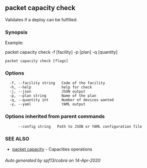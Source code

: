 ## packet capacity check

Validates if a deploy can be fulfilled.

### Synopsis

Example:

packet capacity check -f [facility] -p [plan] -q [quantity]

	

```
packet capacity check [flags]
```

### Options

```
  -f, --facility string   Code of the facility
  -h, --help              help for check
  -j, --json              JSON output
  -p, --plan string       Name of the plan
  -q, --quantity int      Number of devices wanted
  -y, --yaml              YAML output
```

### Options inherited from parent commands

```
      --config string   Path to JSON or YAML configuration file
```

### SEE ALSO

* [packet capacity](packet_capacity.md)	 - Capacities operations

###### Auto generated by spf13/cobra on 14-Apr-2020
